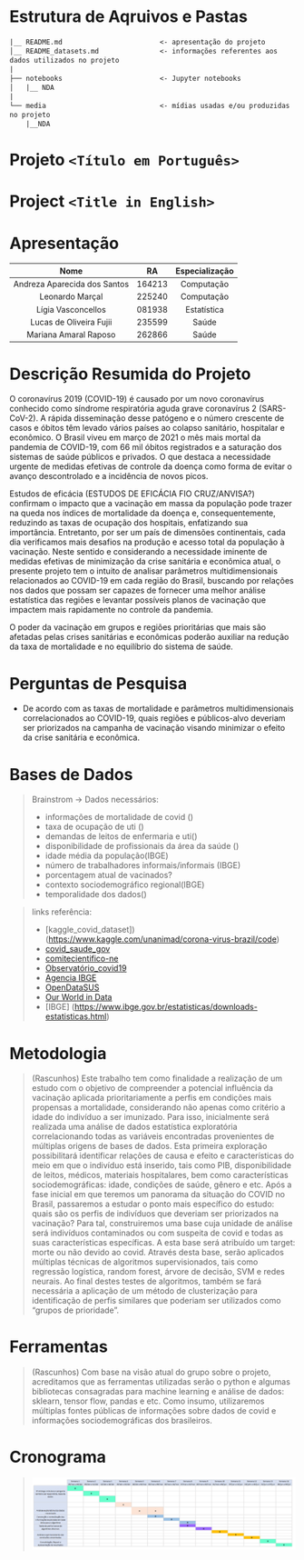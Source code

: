 # Estrutura de Aqruivos e Pastas

```
|__ README.md                        <- apresentação do projeto
│__ README_datasets.md               <- informações referentes aos dados utilizados no projeto
|
├── notebooks                        <- Jupyter notebooks
│   |__ NDA
|
└── media                            <- mídias usadas e/ou produzidas no projeto
    |__NDA
```

# Projeto `<Título em Português>`
# Project `<Title in English>`

# Apresentação

| Nome  | RA | Especialização |
| :---: | :-: | :-----------: |
| Andreza Aparecida dos Santos | 164213  | Computação |
| Leonardo Marçal  | 225240 | Computação |
| Lígia Vasconcellos  | 081938 | Estatística |
| Lucas de Oliveira Fujii | 235599 | Saúde |
| Mariana Amaral Raposo  | 262866 | Saúde |

# Descrição Resumida do Projeto

O coronavírus 2019 (COVID-19) é causado por um novo coronavírus conhecido como síndrome respiratória aguda grave coronavírus 2 (SARS-CoV-2). A rápida disseminação desse patógeno e o número crescente de casos e óbitos têm levado vários países ao colapso sanitário, hospitalar e econômico.
O Brasil viveu em março de 2021 o mês mais mortal da pandemia de COVID-19, com 66 mil óbitos registrados e a saturação dos sistemas de saúde públicos e privados. O que destaca a necessidade urgente de medidas efetivas de controle da doença como forma de evitar o avanço descontrolado e a incidência de novos picos.


Estudos de eficácia (ESTUDOS DE EFICÁCIA FIO CRUZ/ANVISA?) confirmam o impacto que a vacinação em massa da população pode trazer na queda nos índices de mortalidade da doença e, consequentemente, reduzindo as taxas de ocupação dos hospitais, enfatizando sua importância. Entretanto, por ser um país de dimensões continentais, cada dia verificamos mais desafios na produção e acesso total da população à vacinação.
Neste sentido e considerando a necessidade iminente de medidas efetivas de minimização da crise sanitária e econômica atual, o presente projeto tem o intuito de analisar parâmetros multidimensionais relacionados ao COVID-19 em cada região do Brasil, buscando por relações nos dados que possam ser capazes de fornecer uma melhor análise estatística das regiões e levantar possíveis planos de vacinação que impactem mais rapidamente no controle da pandemia.


O poder da vacinação em grupos e regiões prioritárias que mais são afetadas pelas crises sanitárias e econômicas poderão auxiliar na redução da taxa de mortalidade e no equilíbrio do sistema de saúde.


# Perguntas de Pesquisa

* De acordo com as taxas de mortalidade e parâmetros multidimensionais correlacionados ao COVID-19, quais regiões e públicos-alvo deveriam ser priorizados na campanha de vacinação visando minimizar o efeito da crise sanitária e econômica.

# Bases de Dados
> Brainstrom -> Dados necessários:
> * informações de mortalidade de covid ()
> * taxa de ocupação de uti ()
> * demandas de leitos de enfermaria e uti()
> * disponibilidade de profissionais da área da saúde ()
> * idade média da população(IBGE)
> * número de trabalhadores informais/informais (IBGE)
> * porcentagem atual de vacinados?
> * contexto sociodemográfico regional(IBGE)
> * temporalidade dos dados()

> links referência:
> * [kaggle_covid_dataset])(https://www.kaggle.com/unanimad/corona-virus-brazil/code)
> * [covid_saude_gov](https://covid.saude.gov.br/)
> * [comitecientifico-ne](https://www.comitecientifico-ne.com.br/c4ne/o-c4ne)
> * [Observatório_covid19](https://portal.fiocruz.br/observatorio-covid-19)
> * [Agencia IBGE](https://agenciadenoticias.ibge.gov.br/agencia-detalhe-de-midia.html?view=mediaibge&catid=2103&id=3702)
> * [OpenDataSUS](https://opendatasus.saude.gov.br/dataset/registro-de-ocupacao-hospitalar/resource/f9391f7c-9775-4fac-a3ce-bf384e2674c2?view_id=04f2877a-2ea0-4b59-b630-5c530d8db3f2)
> * [Our World in Data](https://ourworldindata.org/coronavirus-data)
> * [IBGE] (https://www.ibge.gov.br/estatisticas/downloads-estatisticas.html)

# Metodologia
> (Rascunhos) Este trabalho tem como finalidade a realização de um estudo com o objetivo de compreender a potencial influência da vacinação aplicada prioritariamente a perfis em condições mais propensas a mortalidade, considerando não apenas como critério a idade do indivíduo a ser imunizado. Para isso, inicialmente será realizada uma análise de dados estatística exploratória correlacionando todas as variáveis encontradas provenientes de múltiplas origens de bases de dados. Esta primeira exploração possibilitará identificar relações de causa e efeito e características do meio em que o indivíduo está inserido, tais como PIB, disponibilidade de leitos, médicos, materiais hospitalares, bem como características sociodemográficas: idade, condições de saúde, gênero e etc.
Após a fase inicial em que teremos um panorama da situação do COVID no Brasil, passaremos a estudar o ponto mais específico do estudo: quais são os perfis de indivíduos que deveriam ser priorizados na vacinação? Para tal, construiremos uma base cuja unidade de análise será indivíduos contaminados ou com suspeita de covid e todas as suas características específicas. A esta base será atribuído um target: morte ou não devido ao covid.
Através desta base, serão aplicados múltiplas técnicas de algoritmos supervisionados, tais como regressão logística, random forest, árvore de decisão, SVM e redes neurais. Ao final destes testes de algoritmos, também se fará necessária a aplicação de um método de clusterização para identificação de perfis similares que poderiam ser utilizados como “grupos de prioridade”.

# Ferramentas
> (Rascunhos) Com base na visão atual do grupo sobre o projeto, acreditamos que as ferramentas utilizadas serão o python e algumas bibliotecas consagradas para machine learning e análise de dados: sklearn, tensor flow, pandas e etc.
  Como insumo, utilizaremos múltiplas fontes públicas de informações sobre dados de covid e informações sociodemográficas dos brasileiros.


# Cronograma
> ![Cronograma de entregas](Imagens/Cronograma.PNG)
